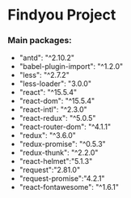 <h1>Findyou Project</h1>

<h3>Main packages:</h3>
<ul>
    <li>"antd": "^2.10.2"</li>
    <li>"babel-plugin-import": "^1.2.0"</li>
    <li>"less": "^2.7.2"</li>
    <li>"less-loader": "3.0.0"</li>
    <li>"react": "^15.5.4"</li>
    <li>"react-dom": "^15.5.4"</li>
    <li>"react-intl": "^2.3.0"</li>
    <li>"react-redux": "^5.0.5"</li>
    <li>"react-router-dom": "^4.1.1"</li>
    <li>"redux": "^3.6.0"</li>
    <li>"redux-promise": "^0.5.3"</li>
    <li>"redux-thunk": "^2.2.0"</li>
    <li>"react-helmet":"5.1.3"</li>
    <li>"request":"2.81.0"</li>
    <li>"request-promise":"4.2.1"</li>
    <li>"react-fontawesome": "^1.6.1"</li>
</ul>
